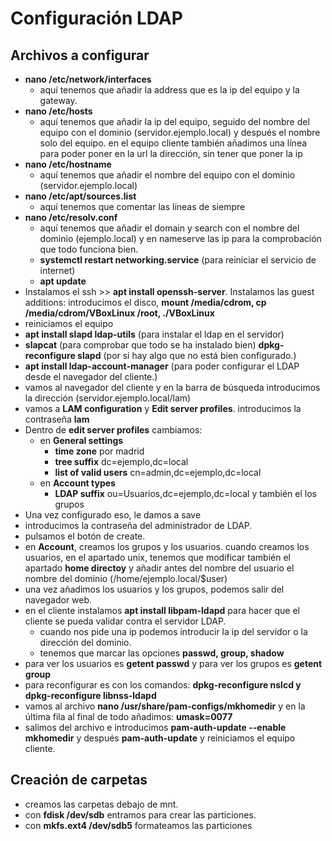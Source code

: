 # Configuración LDAP
## Archivos a configurar
- **nano /etc/network/interfaces**
  - aquí tenemos que añadir la address que es la ip del equipo y la gateway.
- **nano /etc/hosts**
  - aquí tenemos que añadir la ip del equipo, seguido del nombre del equipo con el dominio (servidor.ejemplo.local) y después el nombre solo del equipo. en el equipo cliente también añadimos una línea para poder poner en la url la dirección, sin tener que poner la ip
- **nano /etc/hostname**
  - aquí tenemos que añadir el nombre del equipo con el dominio (servidor.ejemplo.local)
- **nano /etc/apt/sources.list**
  - aquí tenemos que comentar las líneas de siempre
- **nano /etc/resolv.conf**
  - aquí tenemos que añadir el domain y search con el nombre del dominio (ejemplo.local) y en nameserve las ip para la comprobación que todo funciona bien.
  - **systemctl restart networking.service** (para reiniciar el servicio de internet)
  - **apt update**
- Instalamos el ssh >> **apt install openssh-server**. Instalamos las guest additions: introducimos el disco, **mount /media/cdrom, cp /media/cdrom/VBoxLinux /root, ./VBoxLinux**
- reiniciamos el equipo
- **apt install slapd ldap-utils** (para instalar el ldap en el servidor)
- **slapcat** (para comprobar que todo se ha instalado bien) **dpkg-reconfigure slapd** (por si hay algo que no está bien configurado.)
- **apt install ldap-account-manager** (para poder configurar el LDAP desde el navegador del cliente.)
- vamos al navegador del cliente y en la barra de búsqueda introducimos la dirección (servidor.ejemplo.local/lam)
- vamos a **LAM configuration** y **Edit server profiles**. introducimos la contraseña **lam**
- Dentro de **edit server profiles** cambiamos:
  - en **General settings**
    - **time zone** por madrid
    - **tree suffix** dc=ejemplo,dc=local
    - **list of valid users** cn=admin,dc=ejemplo,dc=local
  - en **Account types**
    - **LDAP suffix** ou=Usuarios,dc=ejemplo,dc=local y también el los grupos
- Una vez configurado eso, le damos a save
- introducimos la contraseña del administrador de LDAP.
- pulsamos el botón de create.
- en **Account**, creamos los grupos y los usuarios. cuando creamos los usuarios, en el apartado unix, tenemos que modificar también el apartado **home directoy** y añadir antes del nombre del usuario el nombre del dominio (/home/ejemplo.local/$user)
- una vez añadimos los usuarios y los grupos, podemos salir del navegador web.
- en el cliente instalamos **apt install libpam-ldapd** para hacer que el cliente se pueda validar contra el servidor LDAP.
  - cuando nos pide una ip podemos introducir la ip del servidor o la dirección del dominio.
  - tenemos que marcar las opciones **passwd, group, shadow**
- para ver los usuarios es **getent passwd** y para ver los grupos es **getent group**
- para reconfigurar es con los comandos: **dpkg-reconfigure nslcd y dpkg-reconfigure libnss-ldapd**
- vamos al archivo **nano /usr/share/pam-configs/mkhomedir** y en la última fila al final de todo añadimos: **umask=0077**
- salimos del archivo e introducimos **pam-auth-update --enable mkhomedir** y después **pam-auth-update** y reiniciamos el equipo cliente.
## Creación de carpetas
- creamos las carpetas debajo de mnt.
- con **fdisk /dev/sdb** entramos para crear las particiones.
- con **mkfs.ext4 /dev/sdb5** formateamos las particiones